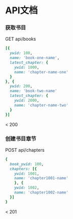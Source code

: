 # API文档

### 获取书目


GET api/books

```ruby
[{
  ywid: 100,
  name: 'book-one-name',
  latest_chapter: {
    ywid: 1000,
    name: 'chapter-name-one'
  }
}, {
  ywid: 200,
  name: 'book-two-name'
  latest_chapter: {
    ywid: 2000,
    name: 'chapter-name-two'
  }
}]
```
< 200

### 创建书目章节

POST api/chapters

```ruby
{
  book_ywid: 100,
  chapters: [{
    ywid: 1001,
    name: 'chapter1001-name'
    }, {
    ywid: 1002,
    name: 'chapter1002-name'
  }]
}
```
< 201
